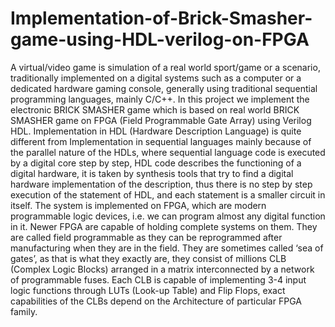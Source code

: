 # Implementation-of-Brick-Smasher-game-using-HDL-verilog-on-FPGA
A virtual/video game is simulation of a real world sport/game or a scenario, traditionally implemented on a digital systems such as a computer or a dedicated hardware gaming console, generally using traditional sequential programming languages, mainly C/C++. In this project we implement the electronic BRICK SMASHER game which is based on real world BRICK SMASHER game on FPGA (Field Programmable Gate Array) using Verilog HDL. Implementation in HDL (Hardware Description Language) is quite different from Implementation in sequential languages mainly because of the parallel nature of the HDLs, where sequential language code is executed by a digital core step by step, HDL code describes the functioning of a digital hardware, it is taken by synthesis tools that try to find a digital hardware implementation of the description, thus there is no step by step execution of the statement of HDL, and each statement is a smaller circuit in itself. The system is implemented on FPGA, which are modern programmable logic devices, i.e. we can program almost any digital function in it. Newer FPGA are capable of holding complete systems on them. They are called field programmable as they can be reprogrammed after manufacturing when they are in the field. They are sometimes called ‘sea of gates’, as that is what they exactly are, they consist of millions CLB (Complex Logic Blocks) arranged in a matrix interconnected by a network of programmable fuses. Each CLB is capable of implementing 3-4 input logic functions through LUTs (Look-up Table) and Flip Flops, exact capabilities of the CLBs depend on the Architecture of particular FPGA family.
